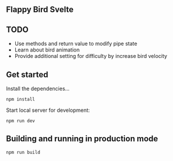 ## Flappy Bird Svelte

## TODO
- Use methods and return value to modify pipe state
- Learn about bird animation
- Provide additional setting for difficulty by increase bird velocity

## Get started

Install the dependencies...

```
npm install
```

Start local server for development:

```
npm run dev
```

## Building and running in production mode

```
npm run build
```
